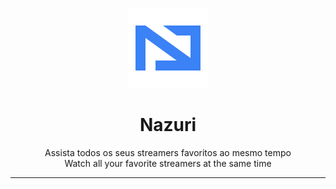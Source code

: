 ***<div align="center">![Nazuri Logo](/public/logo.png)</div>***

<h1 align="center">Nazuri</h1>

<p align="center">Assista todos os seus streamers favoritos ao mesmo tempo <br/>
Watch all your favorite streamers at the same time</p>

---

